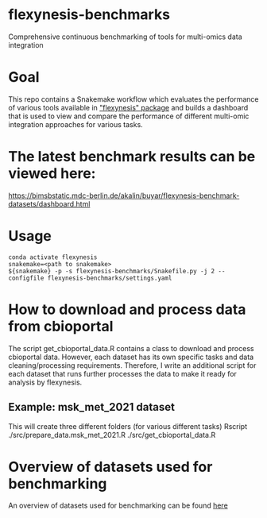 # flexynesis-benchmarks
Comprehensive continuous benchmarking of tools for multi-omics data integration

# Goal
This repo contains a Snakemake workflow which evaluates the performance of various tools available in ["flexynesis" package](https://github.com/BIMSBbioinfo/flexynesis)
and builds a dashboard that is used to view and compare the performance of different multi-omic integration approaches for various tasks.

# The latest benchmark results can be viewed here:
https://bimsbstatic.mdc-berlin.de/akalin/buyar/flexynesis-benchmark-datasets/dashboard.html

# Usage

```
conda activate flexynesis
snakemake=<path to snakemake>
${snakemake} -p -s flexynesis-benchmarks/Snakefile.py -j 2 --configfile flexynesis-benchmarks/settings.yaml
```

# How to download and process data from cbioportal
The script get_cbioportal_data.R contains a class to download and process cbioportal data.
However, each dataset has its own specific tasks and data cleaning/processing requirements. 
Therefore, I write an additional script for each dataset that runs further processes the data to make it ready for 
analysis by flexynesis. 

## Example: msk_met_2021 dataset 
 This will create three different folders (for various different tasks)
Rscript ./src/prepare_data.msk_met_2021.R ./src/get_cbioportal_data.R

# Overview of datasets used for benchmarking  
An overview of datasets used for benchmarking can be found [here](https://docs.google.com/spreadsheets/d/137D56jlFt_8gM6iJSvaZ6p_Ryx68zC7Nxcd3xhMXAqw/edit?usp=sharing)

 

